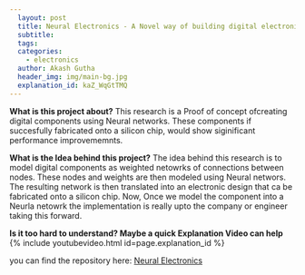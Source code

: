 ```yaml
---
  layout: post
  title: Neural Electronics - A Novel way of building digital electronics
  subtitle: 
  tags: 
  categories: 
    - electronics
  author: Akash Gutha
  header_img: img/main-bg.jpg
  explanation_id: kaZ_WqGtTMQ
---
```


__What is this project about?__
This research is a Proof of concept ofcreating digital components using Neural networks. These components if succesfully fabricated onto a silicon chip, would show siginificant performance improvememnts.

__What is the Idea behind this project?__
The idea behind this research is to model digital components as weighted netowrks of connections between nodes. These nodes and weights are then modeled using Neural networs. The resulting network is then translated into an electronic design that ca be fabricated onto a silicon chip. Now, Once we model the component into a Neurla netowrk the implementation is really upto the company or engineer taking this forward.

__Is it too hard to understand? Maybe a quick Explanation Video can help__
{% include youtubevideo.html id=page.explanation_id %}

you can find the repository here: [Neural Electronics](https://github.com/AkashGutha/Neural-Electronics)